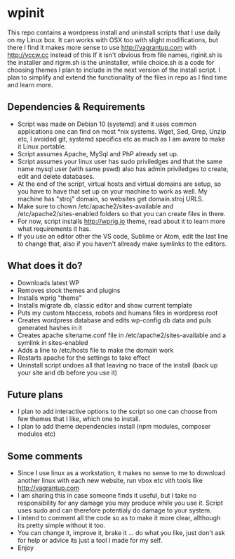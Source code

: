 # wpinit
This repo contains a wordpress install and uninstall scripts that I use daily on my Linux box. It can works with OSX too with slight modifications, but there I find it makes more sense to use http://vagrantup.com with http://vccw.cc instead of this
If it isn't obvious from file names, riginit.sh is the installer and rigrm.sh is the uninstaller, while choice.sh is a code for choosing themes I plan to include in the next version of the install script. I plan to simplify and extend the functionality of the files in repo as I find time and learn more. 

## Dependencies & Requirements
* Script was made on Debian 10 (systemd) and it uses common applications one can find on most *nix systems. Wget, Sed, Grep, Unzip etc, I avoided git, systemd specifics etc as much as I am aware to make it Linux portable.
* Script assumes Apache, MySql and PhP already set up.
* Script assumes your linux user has sudo priviledges and that the same name mysql user (with same pswd) also has admin priviledges to create, edit and delete databases.
* At the end of the script, virtual hosts and virtual domains are setup, so you have to have that set up on your machine to work as well. My machine has "stroj" domain, so websites get domain.stroj URLS.
* Make sure to chown /etc/apache2/sites-available and /etc/apache2/sites-enabled folders so that you can create files in there.
* For now, script installs http://wprig.io theme, read about it to learn more what requirements it has.
* If you use an editor other the VS code, Sublime or Atom, edit the last line to change that, also if you haven't allready make symlinks to the editors.

## What does it do?
* Downloads latest WP
* Removes stock themes and plugins
* Installs wprig "theme"
* Installs migrate db, classic editor and show current template
* Puts my custom htaccess, robots and humans files in wordpress root
* Creates wordpress database and edits wp-config db data and puls generated hashes in it
* Creates apache sitename.conf file in /etc/apache2/sites-available and a symlink in sites-enabled
* Adds a line to /etc/hosts file to make the domain work
* Restarts apache for the settings to take effect
* Uninstall script undoes all that leaving no trace of the install (back up your site and db before you use it)

## Future plans
* I plan to add interactive options to the script so one can choose from few themes that I like, which one to install.
* I plan to add theme dependencies install (npm modules, composer modules etc)

## Some comments
* Since I use linux as a workstation, it makes no sense to me to download another linux with each new website, run vbox etc vith tools like http://vagrantup.com
* I am sharing this in case someone finds it useful, but I take no responsibility for any damage you may produce while you use it. Script uses sudo and can therefore potentialy do damage to your system. 
* I intend to comment all the code so as to make it more clear, allthough its pretty simple without it too.
* You can change it, improve it, brake it ... do what you like, just don't ask for help or advice its just a tool I made for my self.
* Enjoy